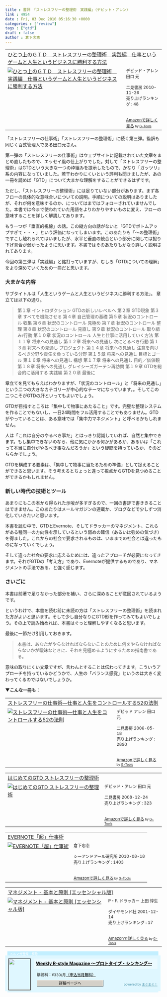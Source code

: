 ```yaml
---
title : 書評　「ストレスフリーの整理術　実践編」（デビット・アレン）
link : 4954
date : Fri, 03 Dec 2010 05:16:30 +0000
categories : ["review"]
tags : ["gtd"]
draft : false
author : 倉下忠憲
---
```


<table  border="0" cellpadding="5"><tr><td colspan="2"><a href="http://www.amazon.co.jp/%E3%81%B2%E3%81%A8%E3%81%A4%E4%B8%8A%E3%81%AE%EF%BC%A7%EF%BC%B4%EF%BC%A4-%E3%82%B9%E3%83%88%E3%83%AC%E3%82%B9%E3%83%95%E3%83%AA%E3%83%BC%E3%81%AE%E6%95%B4%E7%90%86%E8%A1%93-%E5%AE%9F%E8%B7%B5%E7%B7%A8-%E4%BB%95%E4%BA%8B%E3%81%A8%E3%81%84%E3%81%86%E3%82%B2%E3%83%BC%E3%83%A0%E3%81%A8%E4%BA%BA%E7%94%9F%E3%81%A8%E3%81%84%E3%81%86%E3%83%93%E3%82%B8%E3%83%8D%E3%82%B9%E3%81%AB%E5%8B%9D%E5%88%A9%E3%81%99%E3%82%8B%E6%96%B9%E6%B3%95-%E3%83%87%E3%83%93%E3%83%83%E3%83%89%E3%83%BB%E3%82%A2%E3%83%AC%E3%83%B3/dp/4576101714%3FSubscriptionId%3D15SMZCTB9V8NGR2TW082%26tag%3Drashita1000-22%26linkCode%3Dxm2%26camp%3D2025%26creative%3D165953%26creativeASIN%3D4576101714" target="_top">ひとつ上のＧＴＤ　ストレスフリーの整理術　実践編　仕事というゲームと人生というビジネスに勝利する方法</a><img src="http://www.assoc-amazon.jp/e/ir?t=rashita1000-22&l=ur2&o=9" width="1" height="1" style="border: none;" alt="" /></td></tr><tr><td valign="top"><a href="http://www.amazon.co.jp/%E3%81%B2%E3%81%A8%E3%81%A4%E4%B8%8A%E3%81%AE%EF%BC%A7%EF%BC%B4%EF%BC%A4-%E3%82%B9%E3%83%88%E3%83%AC%E3%82%B9%E3%83%95%E3%83%AA%E3%83%BC%E3%81%AE%E6%95%B4%E7%90%86%E8%A1%93-%E5%AE%9F%E8%B7%B5%E7%B7%A8-%E4%BB%95%E4%BA%8B%E3%81%A8%E3%81%84%E3%81%86%E3%82%B2%E3%83%BC%E3%83%A0%E3%81%A8%E4%BA%BA%E7%94%9F%E3%81%A8%E3%81%84%E3%81%86%E3%83%93%E3%82%B8%E3%83%8D%E3%82%B9%E3%81%AB%E5%8B%9D%E5%88%A9%E3%81%99%E3%82%8B%E6%96%B9%E6%B3%95-%E3%83%87%E3%83%93%E3%83%83%E3%83%89%E3%83%BB%E3%82%A2%E3%83%AC%E3%83%B3/dp/4576101714%3FSubscriptionId%3D15SMZCTB9V8NGR2TW082%26tag%3Drashita1000-22%26linkCode%3Dxm2%26camp%3D2025%26creative%3D165953%26creativeASIN%3D4576101714" target="_top"><img src="http://ecx.images-amazon.com/images/I/517TAIgzxhL._SL160_.jpg" border="0" alt="ひとつ上のＧＴＤ　ストレスフリーの整理術　実践編　仕事というゲームと人生というビジネスに勝利する方法" /></a></td><td valign="top"><font size="-1">デビッド・アレン 田口 元 <br /><br />二見書房  2010-11-26<br />売り上げランキング : 48<br /><br /><br /><a href="http://www.amazon.co.jp/%E3%81%B2%E3%81%A8%E3%81%A4%E4%B8%8A%E3%81%AE%EF%BC%A7%EF%BC%B4%EF%BC%A4-%E3%82%B9%E3%83%88%E3%83%AC%E3%82%B9%E3%83%95%E3%83%AA%E3%83%BC%E3%81%AE%E6%95%B4%E7%90%86%E8%A1%93-%E5%AE%9F%E8%B7%B5%E7%B7%A8-%E4%BB%95%E4%BA%8B%E3%81%A8%E3%81%84%E3%81%86%E3%82%B2%E3%83%BC%E3%83%A0%E3%81%A8%E4%BA%BA%E7%94%9F%E3%81%A8%E3%81%84%E3%81%86%E3%83%93%E3%82%B8%E3%83%8D%E3%82%B9%E3%81%AB%E5%8B%9D%E5%88%A9%E3%81%99%E3%82%8B%E6%96%B9%E6%B3%95-%E3%83%87%E3%83%93%E3%83%83%E3%83%89%E3%83%BB%E3%82%A2%E3%83%AC%E3%83%B3/dp/4576101714%3FSubscriptionId%3D15SMZCTB9V8NGR2TW082%26tag%3Drashita1000-22%26linkCode%3Dxm2%26camp%3D2025%26creative%3D165953%26creativeASIN%3D4576101714" target="_top">Amazonで詳しく見る</a></font><font size="-2"> by <a href="http://www.goodpic.com/mt/aws/index.html" >G-Tools</a></font></td></tr></table>

「ストレスフリーの仕事術」「ストレスフリーの整理術」に続く第三弾。監訳も同じく百式管理人である田口元さん。

第一弾の「ストレスフリーの仕事術」はウェブサイトに記載されていた文章をまとめ直したもので、エッセイ風の仕上がりでした。対して「ストレスフリーの整理術」はGTDという大きな一つの枠組みを提示したもので、かなり「ガッツリ」系の内容になっていました。若干わかりにくいという評判も聞きましたが、あの一冊を読めば「GTD」について大まかな理解をすることができるはずです。

ただし、「ストレスフリーの整理術」には足りていない部分があります。まず各フローの具体的な意味合いについての説明。手順についての説明はありましたが、それが何を意味するのか、についてはまではフォローされていませんでした。本書では今まで使われていた用語をよりわかりやすいものに変え、フローの意味することを詳しく解説してあります。

もう一つが「垂直的視線」の話。この縦方向の話がないと「GTDでボトムアップすぎて・・・」という評価になってしまいます。このあたりも「〜の整理術」ですこし触れられてはいましたが、水平と垂直の統合という部分に関しては掘り下げ具合が弱かったように思います。本書ではそのあたりもかなり詳しく説明されてあります。

今回の第三弾は「実践編」と銘打っていますが、むしろ「GTDについての理解」をより深めていくための一冊だと思います。

<h3>大まかな内容</h3>
サブタイトルは「人生というゲームと人生というビジネスに勝利する方法」。
章立ては以下の通り。
<blockquote>
第１章 イントロダクション GTDの新しいレベルへ
第２章 GTD現象
第３章 すべてを機能させる
第４章 自己管理の基礎
第５章 状況のコントロール 収集
第６章 状況のコントロール 見極め
第７章 状況のコントロール 整理
第８章 状況のコントロール 見直し
第９章 状況のコントロール 取り組み/行動
第１０章 状況のコントロール 人生と仕事に活用していく方法
第１１章 将来への見通し
第１２章 将来への見通し 次にとるべき行動
第１３章 将来への見通し プロジェクト
第１４章 将来への見通し 注意を向けるべき分野や責任を負っている分野
第１５章 将来への見通し 目標とゴール
第１６章 将来への見通し 構想
第１７章 将来への見通し 目的／価値観
第１８章 将来への見通し グレイシーズガーテン再訪問
第１９章 GTDを総合的に活用する 実践編
第２０章 最後に
</blockquote>

章立てを見てもらえばわかりますが、「状況のコントロール」と「将来の見通し」という二つの大きなカテゴリーが中心的なテーマになっています。。そしてこの二つこそがGTDの肝といってもよいでしょう。

GTDが目指すところは「集中して物事にあたること」です。完璧な整理システムを作ることでもないし、一日24時間をフル活用することでもありません。GTDがやっていることは、ある意味では「集中力マネジメント」と呼べるかもしれません。

人は「これは自分のやるべき事だ」とはっきり認識していれば、自然と集中できます。もし集中できないのなら、他に気にかかる何かがあるか、あるいは「これって本当に自分がやるべき事なんだろうか」という疑問を持っているか、そのどちらかでしょう。

GTDを構成する要素は、「集中して物事に当たるための準備」として捉えることができると思います。そう考えるとちょっと違って視点からGTDを見つめることができるかもしれません。

<h3>新しい時代の技術とツール</h3>
あまりにもこの本から得られた示唆が多すぎるので、一回の書評で書ききることはできません。このあたりはメールマガジンの連載か、ブログなどで少しずつ消化していきたいと思います。

本書を読む中で、GTDとEvernote、そしてドラッカーのマネジメント、これらがある種同一の方向性を示しているという弱めの確信（あるいは強めの気づき）を得ました。これからの社会で要求されるものは、いままでの社会とは違ったものになっていくでしょう。

そして違った社会の要求に応えるためには、違ったアプローチが必要になってきます。それがGTDの「考え方」であり、Evernoteが提供するものであり、マネジメントの手法である、と強く感じます。

<h3>さいごに</h3>
本書は前著で足りなかった部分を補い、さらに深めることが意図されているようです。

というわけで、本書を読む前に未読の方は「ストレスフリーの整理術」を読まれた方がよいと思います。そして少し自分なりにGTD形を作ってみてもよいでしょう。その上で読み始めれば、本書はぐっと理解しやすくなると思います。

最後に一節だけ引用しておきます。

<blockquote>
本書は、あなたがやらなければならないことのために何をやらなければならないかが曖昧なときに、それを見極めるようにするための指南書である。
</blockquote>

意味の取りにくい文章ですが、言わんとすることは伝わってきます。こういうアプローチを持っているかどうかで、人生の「バランス感覚」というのは大きく変わってくるのではないでしょうか。


<strong>▼こんな一冊も：</strong>
<table  border="0" cellpadding="5"><tr><td colspan="2"><a href="http://www.amazon.co.jp/%E3%82%B9%E3%83%88%E3%83%AC%E3%82%B9%E3%83%95%E3%83%AA%E3%83%BC%E3%81%AE%E4%BB%95%E4%BA%8B%E8%A1%93%E2%80%95%E4%BB%95%E4%BA%8B%E3%81%A8%E4%BA%BA%E7%94%9F%E3%82%92%E3%82%B3%E3%83%B3%E3%83%88%E3%83%AD%E3%83%BC%E3%83%AB%E3%81%99%E3%82%8B52%E3%81%AE%E6%B3%95%E5%89%87-%E3%83%87%E3%83%93%E3%83%83%E3%83%89-%E3%82%A2%E3%83%AC%E3%83%B3/dp/4576060732%3FSubscriptionId%3D15SMZCTB9V8NGR2TW082%26tag%3Drashita1000-22%26linkCode%3Dxm2%26camp%3D2025%26creative%3D165953%26creativeASIN%3D4576060732" target="_top">ストレスフリーの仕事術―仕事と人生をコントロールする52の法則</a><img src="http://www.assoc-amazon.jp/e/ir?t=rashita1000-22&l=ur2&o=9" width="1" height="1" style="border: none;" alt="" /></td></tr><tr><td valign="top"><a href="http://www.amazon.co.jp/%E3%82%B9%E3%83%88%E3%83%AC%E3%82%B9%E3%83%95%E3%83%AA%E3%83%BC%E3%81%AE%E4%BB%95%E4%BA%8B%E8%A1%93%E2%80%95%E4%BB%95%E4%BA%8B%E3%81%A8%E4%BA%BA%E7%94%9F%E3%82%92%E3%82%B3%E3%83%B3%E3%83%88%E3%83%AD%E3%83%BC%E3%83%AB%E3%81%99%E3%82%8B52%E3%81%AE%E6%B3%95%E5%89%87-%E3%83%87%E3%83%93%E3%83%83%E3%83%89-%E3%82%A2%E3%83%AC%E3%83%B3/dp/4576060732%3FSubscriptionId%3D15SMZCTB9V8NGR2TW082%26tag%3Drashita1000-22%26linkCode%3Dxm2%26camp%3D2025%26creative%3D165953%26creativeASIN%3D4576060732" target="_top"><img src="http://ecx.images-amazon.com/images/I/51QrUAYs8kL._SL160_.jpg" border="0" alt="ストレスフリーの仕事術―仕事と人生をコントロールする52の法則" /></a></td><td valign="top"><font size="-1">デビッド アレン 田口 元 <br /><br />二見書房  2006-05-18<br />売り上げランキング : 2890<br /><br /><br /><a href="http://www.amazon.co.jp/%E3%82%B9%E3%83%88%E3%83%AC%E3%82%B9%E3%83%95%E3%83%AA%E3%83%BC%E3%81%AE%E4%BB%95%E4%BA%8B%E8%A1%93%E2%80%95%E4%BB%95%E4%BA%8B%E3%81%A8%E4%BA%BA%E7%94%9F%E3%82%92%E3%82%B3%E3%83%B3%E3%83%88%E3%83%AD%E3%83%BC%E3%83%AB%E3%81%99%E3%82%8B52%E3%81%AE%E6%B3%95%E5%89%87-%E3%83%87%E3%83%93%E3%83%83%E3%83%89-%E3%82%A2%E3%83%AC%E3%83%B3/dp/4576060732%3FSubscriptionId%3D15SMZCTB9V8NGR2TW082%26tag%3Drashita1000-22%26linkCode%3Dxm2%26camp%3D2025%26creative%3D165953%26creativeASIN%3D4576060732" target="_top">Amazonで詳しく見る</a></font><font size="-2"> by <a href="http://www.goodpic.com/mt/aws/index.html" >G-Tools</a></font></td></tr></table>

<table  border="0" cellpadding="5"><tr><td colspan="2"><a href="http://www.amazon.co.jp/%E3%81%AF%E3%81%98%E3%82%81%E3%81%A6%E3%81%AEGTD-%E3%82%B9%E3%83%88%E3%83%AC%E3%82%B9%E3%83%95%E3%83%AA%E3%83%BC%E3%81%AE%E6%95%B4%E7%90%86%E8%A1%93-%E3%83%87%E3%83%93%E3%83%83%E3%83%89%E3%83%BB%E3%82%A2%E3%83%AC%E3%83%B3/dp/4576082116%3FSubscriptionId%3D15SMZCTB9V8NGR2TW082%26tag%3Drashita1000-22%26linkCode%3Dxm2%26camp%3D2025%26creative%3D165953%26creativeASIN%3D4576082116" target="_top">はじめてのGTD ストレスフリーの整理術</a><img src="http://www.assoc-amazon.jp/e/ir?t=rashita1000-22&l=ur2&o=9" width="1" height="1" style="border: none;" alt="" /></td></tr><tr><td valign="top"><a href="http://www.amazon.co.jp/%E3%81%AF%E3%81%98%E3%82%81%E3%81%A6%E3%81%AEGTD-%E3%82%B9%E3%83%88%E3%83%AC%E3%82%B9%E3%83%95%E3%83%AA%E3%83%BC%E3%81%AE%E6%95%B4%E7%90%86%E8%A1%93-%E3%83%87%E3%83%93%E3%83%83%E3%83%89%E3%83%BB%E3%82%A2%E3%83%AC%E3%83%B3/dp/4576082116%3FSubscriptionId%3D15SMZCTB9V8NGR2TW082%26tag%3Drashita1000-22%26linkCode%3Dxm2%26camp%3D2025%26creative%3D165953%26creativeASIN%3D4576082116" target="_top"><img src="http://ecx.images-amazon.com/images/I/51umAMmeSlL._SL160_.jpg" border="0" alt="はじめてのGTD ストレスフリーの整理術" /></a></td><td valign="top"><font size="-1">デビッド・アレン 田口 元 <br /><br />二見書房  2008-12-24<br />売り上げランキング : 323<br /><br /><br /><a href="http://www.amazon.co.jp/%E3%81%AF%E3%81%98%E3%82%81%E3%81%A6%E3%81%AEGTD-%E3%82%B9%E3%83%88%E3%83%AC%E3%82%B9%E3%83%95%E3%83%AA%E3%83%BC%E3%81%AE%E6%95%B4%E7%90%86%E8%A1%93-%E3%83%87%E3%83%93%E3%83%83%E3%83%89%E3%83%BB%E3%82%A2%E3%83%AC%E3%83%B3/dp/4576082116%3FSubscriptionId%3D15SMZCTB9V8NGR2TW082%26tag%3Drashita1000-22%26linkCode%3Dxm2%26camp%3D2025%26creative%3D165953%26creativeASIN%3D4576082116" target="_top">Amazonで詳しく見る</a></font><font size="-2"> by <a href="http://www.goodpic.com/mt/aws/index.html" >G-Tools</a></font></td></tr></table>

<table  border="0" cellpadding="5"><tr><td colspan="2"><a href="http://www.amazon.co.jp/EVERNOTE%E3%80%8C%E8%B6%85%E3%80%8D%E4%BB%95%E4%BA%8B%E8%A1%93-%E5%80%89%E4%B8%8B%E5%BF%A0%E6%86%B2/dp/4863540728%3FSubscriptionId%3D15SMZCTB9V8NGR2TW082%26tag%3Drashita1000-22%26linkCode%3Dxm2%26camp%3D2025%26creative%3D165953%26creativeASIN%3D4863540728" target="_top">EVERNOTE「超」仕事術</a><img src="http://www.assoc-amazon.jp/e/ir?t=rashita1000-22&l=ur2&o=9" width="1" height="1" style="border: none;" alt="" /></td></tr><tr><td valign="top"><a href="http://www.amazon.co.jp/EVERNOTE%E3%80%8C%E8%B6%85%E3%80%8D%E4%BB%95%E4%BA%8B%E8%A1%93-%E5%80%89%E4%B8%8B%E5%BF%A0%E6%86%B2/dp/4863540728%3FSubscriptionId%3D15SMZCTB9V8NGR2TW082%26tag%3Drashita1000-22%26linkCode%3Dxm2%26camp%3D2025%26creative%3D165953%26creativeASIN%3D4863540728" target="_top"><img src="http://ecx.images-amazon.com/images/I/51zkZf06QlL._SL160_.jpg" border="0" alt="EVERNOTE「超」仕事術" /></a></td><td valign="top"><font size="-1">倉下忠憲 <br /><br />シーアンドアール研究所  2010-08-18<br />売り上げランキング : 1403<br /><br /><br /><a href="http://www.amazon.co.jp/EVERNOTE%E3%80%8C%E8%B6%85%E3%80%8D%E4%BB%95%E4%BA%8B%E8%A1%93-%E5%80%89%E4%B8%8B%E5%BF%A0%E6%86%B2/dp/4863540728%3FSubscriptionId%3D15SMZCTB9V8NGR2TW082%26tag%3Drashita1000-22%26linkCode%3Dxm2%26camp%3D2025%26creative%3D165953%26creativeASIN%3D4863540728" target="_top">Amazonで詳しく見る</a></font><font size="-2"> by <a href="http://www.goodpic.com/mt/aws/index.html" >G-Tools</a></font></td></tr></table>

<table  border="0" cellpadding="5"><tr><td colspan="2"><a href="http://www.amazon.co.jp/%E3%83%9E%E3%83%8D%E3%82%B8%E3%83%A1%E3%83%B3%E3%83%88-%E5%9F%BA%E6%9C%AC%E3%81%A8%E5%8E%9F%E5%89%87-%E3%82%A8%E3%83%83%E3%82%BB%E3%83%B3%E3%82%B7%E3%83%A3%E3%83%AB%E7%89%88-P%E3%83%BBF-%E3%83%89%E3%83%A9%E3%83%83%E3%82%AB%E3%83%BC/dp/4478410232%3FSubscriptionId%3D15SMZCTB9V8NGR2TW082%26tag%3Drashita1000-22%26linkCode%3Dxm2%26camp%3D2025%26creative%3D165953%26creativeASIN%3D4478410232" target="_top">マネジメント - 基本と原則  [エッセンシャル版]</a><img src="http://www.assoc-amazon.jp/e/ir?t=rashita1000-22&l=ur2&o=9" width="1" height="1" style="border: none;" alt="" /></td></tr><tr><td valign="top"><a href="http://www.amazon.co.jp/%E3%83%9E%E3%83%8D%E3%82%B8%E3%83%A1%E3%83%B3%E3%83%88-%E5%9F%BA%E6%9C%AC%E3%81%A8%E5%8E%9F%E5%89%87-%E3%82%A8%E3%83%83%E3%82%BB%E3%83%B3%E3%82%B7%E3%83%A3%E3%83%AB%E7%89%88-P%E3%83%BBF-%E3%83%89%E3%83%A9%E3%83%83%E3%82%AB%E3%83%BC/dp/4478410232%3FSubscriptionId%3D15SMZCTB9V8NGR2TW082%26tag%3Drashita1000-22%26linkCode%3Dxm2%26camp%3D2025%26creative%3D165953%26creativeASIN%3D4478410232" target="_top"><img src="http://ecx.images-amazon.com/images/I/41AY8WEF74L._SL160_.jpg" border="0" alt="マネジメント - 基本と原則  [エッセンシャル版]" /></a></td><td valign="top"><font size="-1">P・F. ドラッカー 上田 惇生 <br /><br />ダイヤモンド社  2001-12-14<br />売り上げランキング : 17<br /><br /><br /><a href="http://www.amazon.co.jp/%E3%83%9E%E3%83%8D%E3%82%B8%E3%83%A1%E3%83%B3%E3%83%88-%E5%9F%BA%E6%9C%AC%E3%81%A8%E5%8E%9F%E5%89%87-%E3%82%A8%E3%83%83%E3%82%BB%E3%83%B3%E3%82%B7%E3%83%A3%E3%83%AB%E7%89%88-P%E3%83%BBF-%E3%83%89%E3%83%A9%E3%83%83%E3%82%AB%E3%83%BC/dp/4478410232%3FSubscriptionId%3D15SMZCTB9V8NGR2TW082%26tag%3Drashita1000-22%26linkCode%3Dxm2%26camp%3D2025%26creative%3D165953%26creativeASIN%3D4478410232" target="_top">Amazonで詳しく見る</a></font><font size="-2"> by <a href="http://www.goodpic.com/mt/aws/index.html" >G-Tools</a></font></td></tr></table>

<div style="width:500px;margin-bottom:20px;">
<div style="height:13px;background:url(http://img.mag2.com/mag2/common/publ/pub-form/wide_b_left_top.gif) no-repeat left top;"><div style="height:13px;background:url(http://img.mag2.com/mag2/common/publ/pub-form/wide_b_right_top.gif) no-repeat right top;"><div style="margin:0 7px;padding-left:8px; height:13px; color:#fff; background:#c2efff url(http://img.mag2.com/mag2/common/publ/pub-form/wide_b_tit.gif) no-repeat left top; font-size:10px;">メルマガ登録・解除</div></div></div>
<div style="padding:10px 0;background:#dff7ff url(http://img.mag2.com/mag2/common/publ/pub-form/wide_b_bg.gif) repeat-x;font-size:12px;"><a href="http://www.mag2.com/m/0001185133.html" style="border:none;"><img src="http://www.mag2.com/images/MagazineCover/0001185133c.png" width="70" height="100" style="margin:0 10px; position:absolute; border:#000 1px solid;" /></a>
<div style="margin:0 10px 0 92px; position:relative; height:95px;">
<div style="padding:8px 7px; background-color: #ebfaff; font-weight:bold; font-size:14px; line-height:1.2;"><a href="http://www.mag2.com/m/0001185133.html" style="color:#000;">Weekly R-style Magazine ～プロトタイプ・シンキング～ </a></div>
<div style="padding:10px 0 0 10px;">購読料：&yen;330/月<a href="http://www.mag2.com/read/charge.html" style="color:#000;">（申込当月無料）</a></div><div style="margin:10px 0 0 10px; height:20px;position:relative;"><a href="http://www.mag2.com/m/0001185133.html" style="color:#000;text-decoration:none;"><span style="padding:2px 70px;border:#404040 1px solid;border-top-color:#fff;border-left-color:#fff;background-color:#d4d0c8;text-align:center;">詳細ページへ</span></a><span style="position:absolute; right:0; bottom:0; color:#3f8ba5; font-size:10px;">powered by <a href="http://www.mag2.com/" target="_blank" style="color:#3f8ba5;">まぐまぐ！</a></span></div></div>
</div>
<div style="height:4px;background:url(http://img.mag2.com/mag2/common/publ/pub-form/wide_b_left_bot.gif) no-repeat left top;"><div style="background:url(http://img.mag2.com/mag2/common/publ/pub-form/wide_b_right_bot.gif) no-repeat right top;"><div style="margin:0 7px;padding-left:8px; height:4px; background-color:#dff7ff; font-size:1px;">&nbsp;</div></div></div>
</div>
